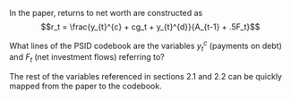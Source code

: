 In the paper, returns to net worth are constructed as $$r_t = \frac{y_{t}^{c} + cg_t + y_{t}^{d}}{A_{t-1} + .5F_t}$$

What lines of the PSID codebook are the variables $y_{t}^{c}$ (payments on debt) and $F_t$ (net investment flows) referring to?

The rest of the variables referenced in sections 2.1 and 2.2 can be quickly mapped from the paper to the codebook.